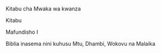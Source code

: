 <div class="title-page">
  <div class="book-meta">
    <p> Kitabu cha Mwaka wa kwanza</p>
    <p>Kitabu</p>
  </div>

  <p class="title">Mafundisho I</p>
  <p class="subtitle">Biblia inasema nini kuhusu Mtu, Dhambi, Wokovu na Malaika</p>
</div>

